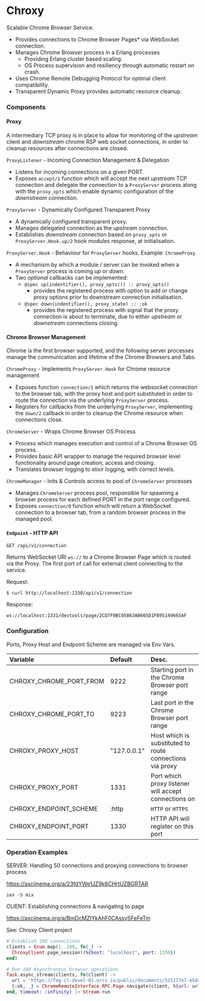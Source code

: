 # Chroxy

Scalable Chrome Browser Service.

* Provides connections to Chrome Browser Pages* via WebSocket connection.
* Manages Chrome Browser process in a Erlang processes
  * Providing Erlang cluster based scaling.
  * OS Process supervision and resiliency through automatic restart on crash.
* Uses Chrome Remote Debugging Protocol for optimal client compatibility.
* Transparent Dynamic Proxy provides automatic resource cleanup.

### Components

#### Proxy

A intermediary TCP proxy is in place to allow for monitoring of the _upstream_
client and _downstream_ chrome RSP web socket connections, in order to cleanup
resources after connections are closed.

`ProxyListener` - Incoming Connection Management & Delegation
* Listens for incoming connections on a given PORT.
* Exposes `accept/1` function which will accept the next _upstream_ TCP connection and
  delegate the connection to a `ProxyServer` process along with the `proxy_opts`
  which enable dynamic configuration of the _downstream_ connection.

`ProxyServer` - Dynamically Configured Transparent Proxy
* A dynamically configured transparent proxy.
* Manages delegated connection as the _upstream_ connection.
* Establishes _downstream_ connection based on `proxy_opts` or
  `ProxyServer.Hook.up/2` hook modules response, at initialisation.

`ProxyServer.Hook` - Behaviour for `ProxyServer` hooks. Example: `ChromeProxy`
* A mechanism by which a module / server can be invoked when a `ProxyServer`
  process is coming _up_ or _down_.
* Two _optional_ callbacks can be implemented:
  * `@spec up(indentifier(), proxy_opts()) :: proxy_opts()`
    * provides the registered process with option to add or change proxy
      options prior to downstream connection initialisation.
  * `@spec down(indentifier(), proxy_state) :: :ok`
    * provides the registered process with signal that the proxy connection is
      about to terminate, due to either _upstream_ or _downstream_ connections
      closing.

#### Chrome Browser Management

Chrome is the first browser supported, and the following server processes manage
the communication and lifetime of the Chrome Browsers and Tabs.

`ChromeProxy` - Implements `ProxyServer.Hook` for Chrome resource management
* Exposes function `connection/1` which returns the websocket connection to the
  browser tab, with the proxy host and port substituted in order to route the
  connection via the underlying `ProxyServer` process.
* Registers for callbacks from the underlying `ProxyServer`, implementing the
  `down/2` callback in order to cleanup the Chrome resource when connections
  close.

`ChromeServer` - Wraps Chrome Browser OS Process
* Process which manages execution and control of a Chrome Browser OS process.
* Provides basic API wrapper to manage the required browser level functionality
  around page creation, access and closing.
* Translates browser logging to elixir logging, with correct levels.

`ChromeManager` - Inits & Controls access to pool of `ChromeServer` processes
* Manages `ChromeServer` process pool, responsible for spawning a browser
  process for each defined PORT in the port range configured.
* Exposes `connection/0` function which will return a WebSocket connection to a
  browser tab, from a random browser process in the managed pool.

#### `Endpoint` - HTTP API

`GET /api/v1/connection`

Returns WebSocket URI `ws://` to a Chrome Browser Page which is routed via the
Proxy.  The first port of call for external client connecting to the service.

Request:
```
$ curl http://localhost:1330/api/v1/connection
```
Response:
```
ws://localhost:1331/devtools/page/2CD7F0BC05863AB665D1FB95149665AF
```


### Configuration

Ports, Proxy Host and Endpoint Scheme are managed via Env Vars.

| Variable                  | Default       | Desc.                                                      |
| :------------------------ | :------------ | :--------------------------------------------------------- |
| CHROXY_CHROME_PORT_FROM   | 9222          | Starting port in the Chrome Browser port range             |
| CHROXY_CHROME_PORT_TO     | 9223          | Last port in the Chrome Browser port range                 |
| CHROXY_PROXY_HOST         | "127.0.0.1"   | Host which is substituted to route connections via proxy   |
| CHROXY_PROXY_PORT         | 1331          | Port which proxy listener will accept connections on       |
| CHROXY_ENDPOINT_SCHEME    | :http         | `HTTP` or `HTTPS`                                          |
| CHROXY_ENDPOINT_PORT      | 1330          | HTTP API will register on this port                        |

### Operation Examples

SERVER: Handling 50 connections and proxying connections to browser process

https://asciinema.org/a/23fdYWe1JZ9k6CHrtUZBGRTAR

```
iex -S mix
```


CLIENT: Establishing connections & navigating to page

https://asciinema.org/a/BmDcMZIYkAhF0CAssvSFeFeTm

See: Chroxy Client project

``` elixir
# Establish 100 connections
clients = Enum.map(1..100, fn(_) ->
  ChroxyClient.page_session!(%{host: "localhost", port: 1330})
end)
```

``` elixir
# Run 100 Asynchronous browser operations
Task.async_stream(clients, fn(client) ->
  url = "https://feg-cl-devel-01.orcs.io/public/documents/525177e7-e5da-489d-9d8b-e50d6e8a3006"
  {:ok, _} = ChromeRemoteInterface.RPC.Page.navigate(client, %{url: url})
end, timeout: :infinity) |> Stream.run
```
